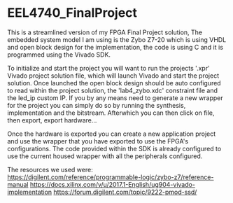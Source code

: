 # EEL4740_FinalProject
 This is a streamlined version of my FPGA Final Project solution, The embedded system model I am using is the Zybo Z7-20 which is using VHDL and open block design for the implementation, the code is using C and it is programmed using the Vivado SDK.
 
 To initialize and start the project you will want to run the projects '.xpr' Vivado project solution file, which will launch Vivado and start the project solution.
 Once launched the open block design should be auto configured to read within the project solution, the 'lab4_zybo.xdc' constraint file and the led_ip custom IP.
 If you by any means need to generate a new wrapper for the project you can simply do so by running the synthesis, implementation and the bitstream.
 Afterwhich you can then click on file, then export, export hardware...
 
 Once the hardware is exported you can create a new application project and use the wrapper that you have exported to use the FPGA's configurations.
 The code provided within the SDK is already configured to use the current housed wrapper with all the peripherals configured.

The resources we used were:
https://digilent.com/reference/programmable-logic/zybo-z7/reference-manual
https://docs.xilinx.com/v/u/2017.1-English/ug904-vivado-implementation
https://forum.digilent.com/topic/9222-pmod-ssd/

